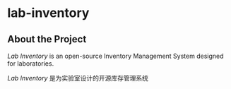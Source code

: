 # lab-inventory

## About the Project
*Lab Inventory* is an open-source Inventory Management System designed for laboratories.

*Lab Inventory* 是为实验室设计的开源库存管理系统
